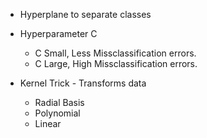 * Hyperplane to separate classes  

* Hyperparameter C  
    - C Small, Less Missclassification errors.  
    - C Large, High Missclassification errors.  
    
* Kernel Trick - Transforms data
    - Radial Basis  
    - Polynomial  
    - Linear  

